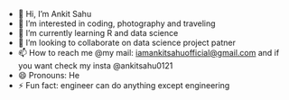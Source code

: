- 👋 Hi, I’m Ankit Sahu
- 👀 I’m interested in coding, photography and traveling
- 🌱 I’m currently learning R and data science
- 💞️ I’m looking to collaborate on data science project patner
- 📫 How to reach me @my mail: iamankitsahuofficial@gmail.com and if you want check my insta @ankitsahu0121
- 😄 Pronouns: He
- ⚡ Fun fact: engineer can do anything except engineering

<!---
iamankitsahu/iamankitsahu is a ✨ special ✨ repository because its `README.md` (this file) appears on your GitHub profile.
You can click the Preview link to take a look at your changes.
--->
